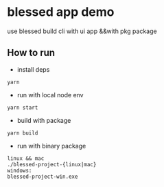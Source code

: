 # blessed app demo

use blessed build cli with ui app &&with pkg package

## How to run

* install deps

```code
yarn
```

* run with local node env

```code
yarn start
```

* build with package

```code
yarn build
```

* run with binary package

```code
linux && mac
./blessed-project-{linux|mac}
windows:
blessed-project-win.exe
```